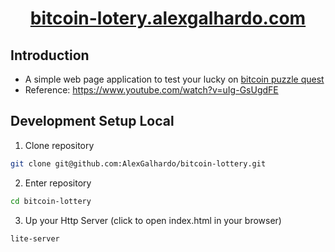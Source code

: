 <div align="center">
	<h1 align="center"><a href="https://bitcoin-lotery.alexgalhardo.com/" target="_blank">bitcoin-lotery.alexgalhardo.com</a></h1>
</div>

## Introduction

- A simple web page application to test your lucky on [bitcoin puzzle quest](https://privatekeyfinder.io/bitcoin-puzzle)
- Reference: <https://www.youtube.com/watch?v=uIg-GsUgdFE>

## Development Setup Local

1. Clone repository
```bash
git clone git@github.com:AlexGalhardo/bitcoin-lottery.git
```

2. Enter repository
```bash
cd bitcoin-lottery
```

3. Up your Http Server (click to open index.html in your browser)
```bash
lite-server
```